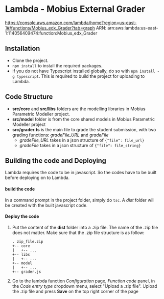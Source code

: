 # Lambda - Mobius External Grader

https://console.aws.amazon.com/lambda/home?region=us-east-1#/functions/Mobius_edx_Grader?tab=graph
ARN: arn:aws:lambda:us-east-1:114056409474:function:Mobius_edx_Grader

## Installation

* Clone the project.
* `npm install` to install the required packages.
* If you do not have Typescript installed globally, do so with `npm install -g typescript`. This is required to build the project for uploading to Lambda.

## Code Structure

* **src/core** and **src/libs** folders are the modelling libraries in Mobius Parametric Modeller project.
* **src/model** folder is from the core shared models in Mobius Parametric Modeller project
* **src/grader.ts** is the main file to grade the student submission, with two grading functions: *gradeFile_URL* and *gradeFile*
  * *gradeFile_URL* takes in a json structure of `{"file": file_url}`
  * *gradeFile* takes in a json structure of `{"file": file_string}`

## Building the code and Deploying

Lambda requires the code to be in javascript. So the codes have to be built before deploying on to Lambda.

#### build the code
In a command prompt in the project folder, simply do `tsc`. A *dist* folder will be created with the built javascript code.

#### Deploy the code
1. Put the content of the **dist** folder into a .zip file. The name of the .zip file does not matter. Make sure that the .zip file structure is as follow:  
    ```  
    . zip_file.zip  
    +-- core  
    |   +-- ...  
    +-- libs  
    |   +-- ...  
    +-- model  
    |   +-- ...  
    +-- grader.js  
    ```  
2. Go to the lambda function *Configuration* page, *Function code* panel, in the *Code entry type* dropdown menu, select "Upload a .zip file". Upload the .zip file and press **Save** on the top right corner of the page
